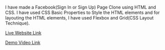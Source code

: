 I have made a Facebook(Sign In or Sign Up) Page Clone using HTML and CSS.
I have used CSS Basic Properties to Style the HTML elements and for layouting the HTML elements, I have used Flexbox and Grid(CSS Layout Technique).

[Live Website Link](https://anushav-2002.github.io/facebook_login_page_Clone/)

[Demo Video Link](https://lnkd.in/dmxzDYdg)
